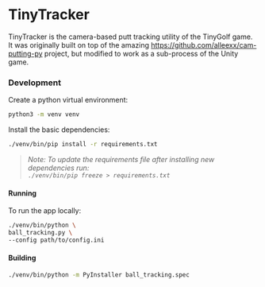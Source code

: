 # TinyTracker

TinyTracker is the camera-based putt tracking utility of the TinyGolf game. It was originally built on top of the amazing https://github.com/alleexx/cam-putting-py project, but modified to work as a sub-process of the Unity game.

### Development

Create a python virtual environment:

```bash
python3 -m venv venv
```

Install the basic dependencies:

```bash
./venv/bin/pip install -r requirements.txt
```

> _Note: To update the requirements file after installing new dependencies run:<br>`./venv/bin/pip freeze > requirements.txt`_

#### Running

To run the app locally:

```bash
./venv/bin/python \
ball_tracking.py \
--config path/to/config.ini
```

#### Building

```bash
./venv/bin/python -m PyInstaller ball_tracking.spec
```
